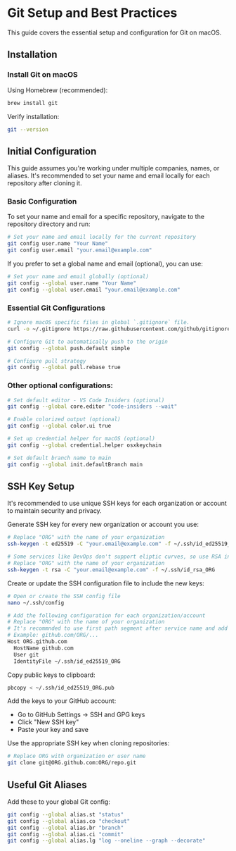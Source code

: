 # Git Setup and Best Practices

This guide covers the essential setup and configuration for Git on macOS.

## Installation

### Install Git on macOS

Using Homebrew (recommended):
```bash
brew install git
```

Verify installation:
```bash
git --version
```

## Initial Configuration

This guide assumes you're working under multiple companies, names, or aliases. It's recommended to set your name and email locally for each repository after cloning it.

### Basic Configuration

To set your name and email for a specific repository, navigate to the repository directory and run:

```bash
# Set your name and email locally for the current repository
git config user.name "Your Name"
git config user.email "your.email@example.com"
```

If you prefer to set a global name and email (optional), you can use:

```bash
# Set your name and email globally (optional)
git config --global user.name "Your Name"
git config --global user.email "your.email@example.com"
```

### Essential Git Configurations

```bash
# Ignore macOS specific files in global `.gitignore` file.
curl -o ~/.gitignore https://raw.githubusercontent.com/github/gitignore/main/Global/macOS.gitignore

# Configure Git to automatically push to the origin
git config --global push.default simple

# Configure pull strategy
git config --global pull.rebase true
```

### Other optional configurations:

```bash
# Set default editor - VS Code Insiders (optional)
git config --global core.editor "code-insiders --wait"

# Enable colorized output (optional)
git config --global color.ui true

# Set up credential helper for macOS (optional)
git config --global credential.helper osxkeychain

# Set default branch name to main
git config --global init.defaultBranch main
```

## SSH Key Setup

It's recommended to use unique SSH keys for each organization or account to maintain security and privacy.

Generate SSH key for every new organization or account you use:
```bash
# Replace "ORG" with the name of your organization
ssh-keygen -t ed25519 -C "your.email@example.com" -f ~/.ssh/id_ed25519_ORG

# Some services like DevOps don't support eliptic curves, so use RSA instead
# Replace "ORG" with the name of your organization
ssh-keygen -t rsa -C "your.email@example.com" -f ~/.ssh/id_rsa_ORG
```

Create or update the SSH configuration file to include the new keys:
```bash
# Open or create the SSH config file
nano ~/.ssh/config

# Add the following configuration for each organization/account
# Replace "ORG" with the name of your organization
# It's recommnded to use first path segment after service name and add it before service domain
# Example: github.com/ORG/...
Host ORG.github.com
  HostName github.com
  User git
  IdentityFile ~/.ssh/id_ed25519_ORG
```

Copy public keys to clipboard:
```bash
pbcopy < ~/.ssh/id_ed25519_ORG.pub
```

Add the keys to your GitHub account:
   - Go to GitHub Settings → SSH and GPG keys
   - Click "New SSH key"
   - Paste your key and save

Use the appropriate SSH key when cloning repositories:
```bash
# Replace ORG with organization or user name
git clone git@ORG.github.com:ORG/repo.git
```

## Useful Git Aliases

Add these to your global Git config:

```bash
git config --global alias.st "status"
git config --global alias.co "checkout"
git config --global alias.br "branch"
git config --global alias.ci "commit"
git config --global alias.lg "log --oneline --graph --decorate"
```

